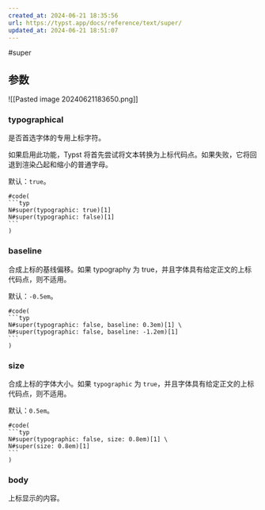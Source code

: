 ```yaml
---
created_at: 2024-06-21 18:35:56
url: https://typst.app/docs/reference/text/super/
updated_at: 2024-06-21 18:51:07
---
```

#super

## 参数

![[Pasted image 20240621183650.png]]

### typographical

是否首选字体的专用上标字符。

如果启用此功能，Typst 将首先尝试将文本转换为上标代码点。如果失败，它将回退到渲染凸起和缩小的普通字母。

默认：`true`。

````typst
#code(
```typ
N#super(typographic: true)[1]
N#super(typographic: false)[1]
```
)
````

### baseline

合成上标的基线偏移。如果 typography 为 true，并且字体具有给定正文的上标代码点，则不适用。

默认：`-0.5em`。

````typst
#code(
```typ
N#super(typographic: false, baseline: 0.3em)[1] \
N#super(typographic: false, baseline: -1.2em)[1]
```
)
````

### size

合成上标的字体大小。如果 `typographic` 为 `true`，并且字体具有给定正文的上标代码点，则不适用。

默认：`0.5em`。

````typst
#code(
```typ
N#super(typographic: false, size: 0.8em)[1] \
N#super(size: 0.8em)[1]
```
)
````

### body

上标显示的内容。